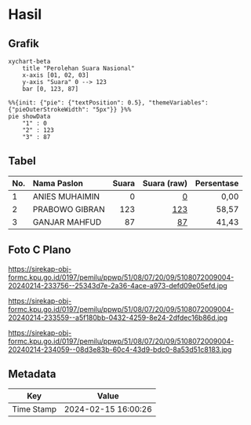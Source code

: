 # Hasil

## Grafik

```mermaid
xychart-beta
    title "Perolehan Suara Nasional"
    x-axis [01, 02, 03]
    y-axis "Suara" 0 --> 123
    bar [0, 123, 87]
```

```mermaid
%%{init: {"pie": {"textPosition": 0.5}, "themeVariables": {"pieOuterStrokeWidth": "5px"}} }%%
pie showData
    "1" : 0
    "2" : 123
    "3" : 87
```

## Tabel

| No. | Nama Paslon    | Suara | Suara (raw) | Persentase |
|:--- |:-------------- | -----:| -----------:| ----------:|
| 1   | ANIES MUHAIMIN | 0     | [0][p-1]    | 0,00       |
| 2   | PRABOWO GIBRAN | 123   | [123][p-2]  | 58,57      |
| 3   | GANJAR MAHFUD  | 87    | [87][p-3]   | 41,43      |


[p-1]: https://github.com/gigit-pemilu/pemilu-2024/blob/main/pilpres/hitung-suara/sub/51-bali/sub/08-buleleng/sub/07-sawan/sub/2009-jagaraga/sub/004-tps/sub/paslon-1.txt
[p-2]: https://github.com/gigit-pemilu/pemilu-2024/blob/main/pilpres/hitung-suara/sub/51-bali/sub/08-buleleng/sub/07-sawan/sub/2009-jagaraga/sub/004-tps/sub/paslon-2.txt
[p-3]: https://github.com/gigit-pemilu/pemilu-2024/blob/main/pilpres/hitung-suara/sub/51-bali/sub/08-buleleng/sub/07-sawan/sub/2009-jagaraga/sub/004-tps/sub/paslon-3.txt

## Foto C Plano

https://sirekap-obj-formc.kpu.go.id/0197/pemilu/ppwp/51/08/07/20/09/5108072009004-20240214-233756--25343d7e-2a36-4ace-a973-defd09e05efd.jpg

https://sirekap-obj-formc.kpu.go.id/0197/pemilu/ppwp/51/08/07/20/09/5108072009004-20240214-233559--a5f180bb-0432-4259-8e24-2dfdec16b86d.jpg

https://sirekap-obj-formc.kpu.go.id/0197/pemilu/ppwp/51/08/07/20/09/5108072009004-20240214-234059--08d3e83b-60c4-43d9-bdc0-8a53d51c8183.jpg


## Metadata

| Key        | Value               |
| ---------- | ------------------- |
| Time Stamp | 2024-02-15 16:00:26 |



